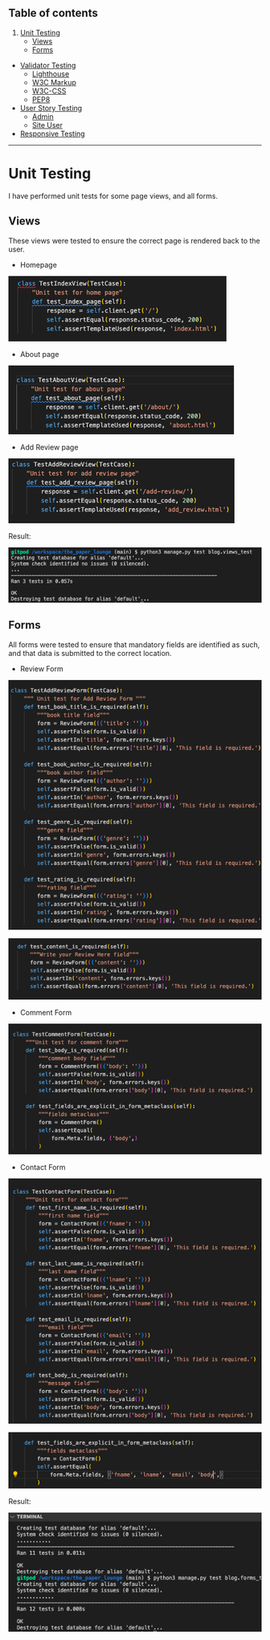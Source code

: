 ## Table of contents
1. [Unit Testing](#unit-testing)
    - [Views](#views) 
    - [Forms](#forms)
- [Validator Testing](#validator-testing)
    - [Lighthouse](#lighthouse)
    - [W3C Markup](#w3c-markup)
    - [W3C-CSS](#w3c-css) 
    - [PEP8](#pep8)
- [User Story Testing](#ser-story-testing)
    - [Admin](#admin)
    - [Site User](#site-user)
- [Responsive Testing](#Responsive-Testing)
***

# Unit Testing
I have performed unit tests for some page views, and all forms.

## Views
These views were tested to ensure the correct page is rendered back to the user. 

- Homepage

![Unit Test for Homepage](./static/unit_tests/home_test.png)

- About page 

![Unit Test for About page](./static/unit_tests/about_test.png)

- Add Review page

![Unit Test for Add Review page](./static/unit_tests/add_review_test.png)

Result: 

![Unit Test results](./static/unit_tests/views_unit_test_results.png)

## Forms
All forms were tested to ensure that mandatory fields are identified as such, and that data is submitted to the correct location. 

- Review Form

![Unit Test for Add Review form](./static/unit_tests/test_review_form_1.png)

![Unit Test for Add Review form](./static/unit_tests/test_review_form_2.png)

- Comment Form

![Unit Test for Comment form](./static/unit_tests/test_comment_form.png)

- Contact Form

![Unit Test for Contact form](./static/unit_tests/test_contact_form_1.png)

![Unit Test for Contact form](./static/unit_tests/test_contact_form_2.png)

Result: 

![Unit Test results](./static/unit_tests/forms_unit_test_results.png)
